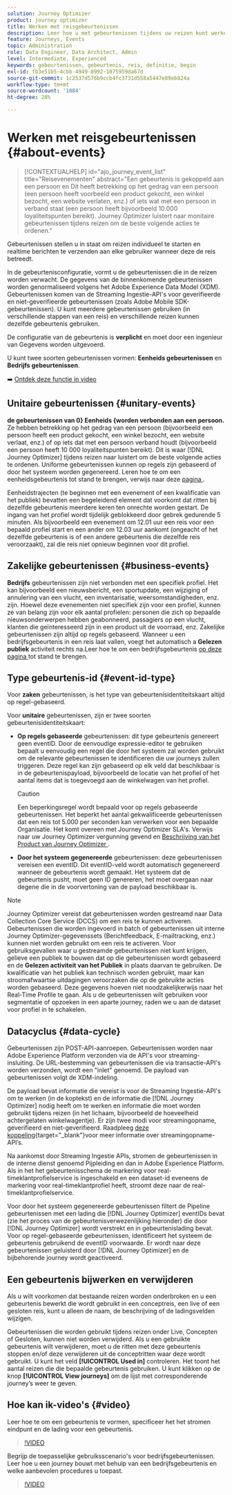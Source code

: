 ```yaml
---
solution: Journey Optimizer
product: journey optimizer
title: Werken met reisgebeurtenissen
description: Leer hoe u met gebeurtenissen tijdens uw reizen kunt werken
feature: Journeys, Events
topic: Administration
role: Data Engineer, Data Architect, Admin
level: Intermediate, Experienced
keywords: gebeurtenissen, gebeurtenis, reis, definitie, begin
exl-id: fb3e51b5-4cbb-4949-8992-1075959da67d
source-git-commit: 1c2537d576b9ccb4fc3731d558a5447e89eb824a
workflow-type: tm+mt
source-wordcount: '1084'
ht-degree: 28%

---
```


# Werken met reisgebeurtenissen {#about-events}

>[!CONTEXTUALHELP]
>id="ajo_journey_event_list"
>title="Reisevenementen"
>abstract="Een gebeurtenis is gekoppeld aan een persoon en Dit heeft betrekking op het gedrag van een persoon (een persoon heeft voorbeeld een product gekocht, een winkel bezocht, een website verlaten, enz.) of iets wat met een persoon in verband staat (een persoon heeft bijvoorbeeld 10.000 loyaliteitspunten bereikt). Journey Optimizer luistert naar monitaire gebeurtenissen tijdens reizen om de beste volgende acties te ordenen."

Gebeurtenissen stellen u in staat om reizen individueel te starten en realtime berichten te verzenden aan elke gebruiker wanneer deze de reis betreedt.

In de gebeurtenisconfiguratie, vormt u de gebeurtenissen die in de reizen worden verwacht. De gegevens van de binnenkomende gebeurtenissen worden genormaliseerd volgens het Adobe Experience Data Model (XDM). Gebeurtenissen komen van de Streaming Ingestie-API&#39;s voor geverifieerde en niet-geverifieerde gebeurtenissen (zoals Adobe Mobile SDK-gebeurtenissen). U kunt meerdere gebeurtenissen gebruiken (in verschillende stappen van een reis) en verschillende reizen kunnen dezelfde gebeurtenis gebruiken.

De configuratie van de gebeurtenis is **verplicht** en moet door een ingenieur van Gegevens worden uitgevoerd.

U kunt twee soorten gebeurtenissen vormen: **Eenheids gebeurtenissen** en **Bedrijfs gebeurtenissen**.


➡️ [Ontdek deze functie in video](#video)

## Unitaire gebeurtenissen {#unitary-events}

**de gebeurtenissen van 0} Eenheids {worden verbonden aan een persoon.** Ze hebben betrekking op het gedrag van een persoon (bijvoorbeeld een persoon heeft een product gekocht, een winkel bezocht, een website verlaat, enz.) of op iets dat met een persoon verband houdt (bijvoorbeeld een persoon heeft 10 000 loyaliteitspunten bereikt). Dit is waar [!DNL Journey Optimizer] tijdens reizen naar luistert om de beste volgende acties te ordenen. Uniforme gebeurtenissen kunnen op regels zijn gebaseerd of door het systeem worden gegenereerd. Leren hoe te om een eenheidsgebeurtenis tot stand te brengen, verwijs naar deze [ pagina ](../event/about-creating.md).

Eenheidstrajecten (te beginnen met een evenement of een kwalificatie van het publiek) bevatten een begeleidend element dat voorkomt dat ritten bij dezelfde gebeurtenis meerdere keren ten onrechte worden gestart. De ingang van het profiel wordt tijdelijk geblokkeerd door gebrek gedurende 5 minuten. Als bijvoorbeeld een evenement om 12.01 uur een reis voor een bepaald profiel start en een ander om 12.03 uur aankomt (ongeacht of het dezelfde gebeurtenis is of een andere gebeurtenis die dezelfde reis veroorzaakt), zal die reis niet opnieuw beginnen voor dit profiel.

## Zakelijke gebeurtenissen {#business-events}

**Bedrijfs** gebeurtenissen zijn niet verbonden met een specifiek profiel. Het kan bijvoorbeeld een nieuwsbericht, een sportupdate, een wijziging of annulering van een vlucht, een inventarisatie, weersomstandigheden, enz. zijn. Hoewel deze evenementen niet specifiek zijn voor een profiel, kunnen ze van belang zijn voor elk aantal profielen: personen die zich op bepaalde nieuwsonderwerpen hebben geabonneerd, passagiers op een vlucht, klanten die geïnteresseerd zijn in een product uit de voorraad, enz. Zakelijke gebeurtenissen zijn altijd op regels gebaseerd. Wanneer u een bedrijfsgebeurtenis in een reis laat vallen, voegt het automatisch a **Gelezen publiek** activiteit rechts na.Leer hoe te om een bedrijfsgebeurtenis [ op deze pagina ](../event/about-creating-business.md) tot stand te brengen.


## Type gebeurtenis-id {#event-id-type}

Voor **zaken** gebeurtenissen, is het type van gebeurtenisidentiteitskaart altijd op regel-gebaseerd.

Voor **unitaire** gebeurtenissen, zijn er twee soorten gebeurtenisidentiteitskaart:

* **Op regels gebaseerde** gebeurtenissen: dit type gebeurtenis genereert geen eventID. Door de eenvoudige expressie-editor te gebruiken bepaalt u eenvoudig een regel die door het systeem zal worden gebruikt om de relevante gebeurtenissen te identificeren die uw journeys zullen triggeren. Deze regel kan zijn gebaseerd op elk veld dat beschikbaar is in de gebeurtenispayload, bijvoorbeeld de locatie van het profiel of het aantal items dat is toegevoegd aan de winkelwagen van het profiel.

  >[!CAUTION]
  >
  >Een beperkingsregel wordt bepaald voor op regels gebaseerde gebeurtenissen. Het beperkt het aantal gekwalificeerde gebeurtenissen dat een reis tot 5.000 per seconden kan verwerken voor een bepaalde Organisatie. Het komt overeen met Journey Optimizer SLA&#39;s. Verwijs naar uw Journey Optimizer vergunning gevend en [ Beschrijving van het Product van Journey Optimizer ](https://helpx.adobe.com/legal/product-descriptions/adobe-journey-optimizer.html).

* **Door het systeem gegenereerde** gebeurtenissen: deze gebeurtenissen vereisen een eventID. Dit eventID-veld wordt automatisch gegenereerd wanneer de gebeurtenis wordt gemaakt. Het systeem dat de gebeurtenis pusht, moet geen ID genereren, het moet overgaan naar degene die in de voorvertoning van de payload beschikbaar is.

>[!NOTE]
>
>Journey Optimizer vereist dat gebeurtenissen worden gestreamd naar Data Collection Core Service (DCCS) om een reis te kunnen activeren. Gebeurtenissen die worden ingevoerd in batch of gebeurtenissen uit interne Journey Optimizer-gegevenssets (Berichtfeedback, E-mailtracking, enz.) kunnen niet worden gebruikt om een reis te activeren. Voor gebruiksgevallen waar u gestreamde gebeurtenissen niet kunt krijgen, gelieve een publiek te bouwen dat op die gebeurtenissen wordt gebaseerd en de **Gelezen activiteit van het Publiek** in plaats daarvan te gebruiken. De kwalificatie van het publiek kan technisch worden gebruikt, maar kan stroomafwaartse uitdagingen veroorzaken die op de gebruikte acties worden gebaseerd. Deze gegevens hoeven niet noodzakelijkerwijs naar het Real-Time Profile te gaan. Als u de gebeurtenissen wilt gebruiken voor segmentatie of opzoeken in een aparte journey, raden we u aan de dataset voor profiel in te schakelen.

## Datacyclus {#data-cycle}

Gebeurtenissen zijn POST-API-aanroepen. Gebeurtenissen worden naar Adobe Experience Platform verzonden via de API&#39;s voor streaming-insluiting. De URL-bestemming van gebeurtenissen die via transactie-API&#39;s worden verzonden, wordt een &quot;inlet&quot; genoemd. De payload van gebeurtenissen volgt de XDM-indeling.

De payload bevat informatie die vereist is voor de Streaming Ingestie-API&#39;s om te werken (in de koptekst) en de informatie die [!DNL Journey Optimizer] nodig heeft om te werken en informatie die moet worden gebruikt tijdens reizen (in het lichaam, bijvoorbeeld de hoeveelheid achtergelaten winkelwagentje). Er zijn twee modi voor streamingopname, geverifieerd en niet-geverifieerd. Raadpleeg [deze koppeling](https://experienceleague.adobe.com/docs/experience-platform/xdm/api/getting-started.html){target="_blank"}voor meer informatie over streamingopname-API’s.

Na aankomst door Streaming Ingestie APIs, stromen de gebeurtenissen in de interne dienst genoemd Pijpleiding en dan in Adobe Experience Platform. Als in het het gebeurtenisschema de markering voor real-timeklantprofielservice is ingeschakeld en een dataset-id eveneens de markering voor real-timeklantprofiel heeft, stroomt deze naar de real-timeklantprofielservice.

Voor door het systeem gegenereerde gebeurtenissen filtert de Pipeline gebeurtenissen met een lading die [!DNL Journey Optimizer] eventIDs bevat (zie het proces van de gebeurtenisverwezenlijking hieronder) die door [!DNL Journey Optimizer] wordt verstrekt en in gebeurtenislading bevat. Voor op regel-gebaseerde gebeurtenissen, identificeert het systeem de gebeurtenis gebruikend de eventID voorwaarde. Er wordt naar deze gebeurtenissen geluisterd door [!DNL Journey Optimizer] en de bijbehorende journey wordt geactiveerd.

## Een gebeurtenis bijwerken en verwijderen

Als u wilt voorkomen dat bestaande reizen worden onderbroken en u een gebeurtenis bewerkt die wordt gebruikt in een conceptreis, een live of een gesloten reis, kunt u alleen de naam, de beschrijving of de ladingsvelden wijzigen.

Gebeurtenissen die worden gebruikt tijdens reizen onder Live, Concepten of Gesloten, kunnen niet worden verwijderd. Als u een gebruikte gebeurtenis wilt verwijderen, moet u de ritten met deze gebeurtenis stoppen en/of deze verwijderen uit de conceptritten waar deze wordt gebruikt. U kunt het veld **[!UICONTROL Used in]** controleren. Het toont het aantal reizen die die bepaalde gebeurtenis gebruiken. U kunt klikken op de knop **[!UICONTROL View journeys]** om de lijst met corresponderende journey’s weer te geven.

## Hoe kan ik-video&#39;s {#video}

Leer hoe te om een gebeurtenis te vormen, specificeer het het stromen eindpunt en de lading voor een gebeurtenis.

>[!VIDEO](https://video.tv.adobe.com/v/336253?quality=12)

Begrijp de toepasselijke gebruiksscenario&#39;s voor bedrijfsgebeurtenissen. Leer hoe u een journey bouwt met behulp van een bedrijfsgebeurtenis en welke aanbevolen procedures u toepast.

>[!VIDEO](https://video.tv.adobe.com/v/334234?quality=12)
